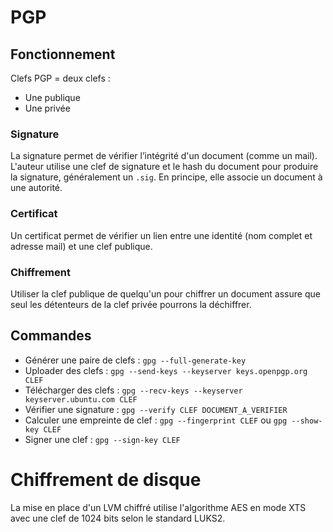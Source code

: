# PGP
## Fonctionnement
Clefs PGP = deux clefs :
- Une publique 
- Une privée 
### Signature
La signature permet de vérifier l’intégrité d'un document (comme un mail). L'auteur utilise une clef de signature et le hash du document pour produire la signature, généralement un `.sig`. En principe, elle associe un document à une autorité.
### Certificat
Un certificat permet de vérifier un lien entre une identité (nom complet et adresse mail) et une clef publique. 
### Chiffrement
Utiliser la clef publique de quelqu'un pour chiffrer un document assure que seul les détenteurs de la clef privée pourrons la déchiffrer.
## Commandes
- Générer une paire de clefs : `gpg --full-generate-key`
- Uploader des clefs : `gpg --send-keys --keyserver keys.openpgp.org CLEF`
- Télécharger des clefs : `gpg --recv-keys --keyserver keyserver.ubuntu.com CLEF`
- Vérifier une signature : `gpg --verify CLEF DOCUMENT_A_VERIFIER`
- Calculer une empreinte de clef : `gpg --fingerprint CLEF` ou `gpg --show-key CLEF`
- Signer une clef : `gpg --sign-key CLEF`
# Chiffrement de disque
La mise en place d'un LVM chiffré utilise l'algorithme AES en mode XTS avec une clef de 1024 bits selon le standard LUKS2. 